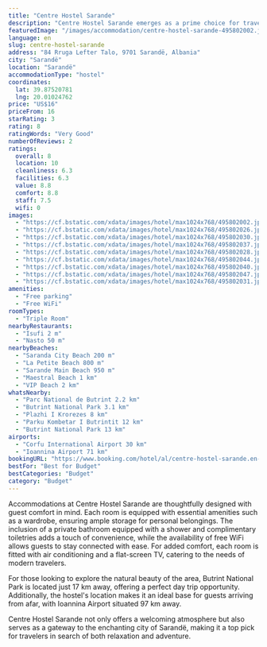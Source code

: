 ```yaml
---
title: "Centre Hostel Sarande"
description: "Centre Hostel Sarande emerges as a prime choice for travelers seeking comfortable and convenient lodging in the heart of Sarandë."
featuredImage: "/images/accommodation/centre-hostel-sarande-495802002.jpg"
language: en
slug: centre-hostel-sarande
address: "84 Rruga Lefter Talo, 9701 Sarandë, Albania"
city: "Sarandë"
location: "Sarandë"
accommodationType: "hostel"
coordinates:
  lat: 39.87520781
  lng: 20.01024762
price: "US$16"
priceFrom: 16
starRating: 3
rating: 8
ratingWords: "Very Good"
numberOfReviews: 2
ratings:
  overall: 8
  location: 10
  cleanliness: 6.3
  facilities: 6.3
  value: 8.8
  comfort: 8.8
  staff: 7.5
  wifi: 0
images:
  - "https://cf.bstatic.com/xdata/images/hotel/max1024x768/495802002.jpg?k=70ef31ce537458dfda1b2b73098fdd7714058e48ada98c211764fee3dd673ded&o=&hp=1"
  - "https://cf.bstatic.com/xdata/images/hotel/max1024x768/495802026.jpg?k=d3d216228a2f691bdcf2944273dd2966bd4051c7e7202e6c330a8a04c79dcd89&o=&hp=1"
  - "https://cf.bstatic.com/xdata/images/hotel/max1024x768/495802030.jpg?k=d31ee9165bb8f4bef290ce626061c8786464c5b89e5ba42a173d3c96d8f862c8&o=&hp=1"
  - "https://cf.bstatic.com/xdata/images/hotel/max1024x768/495802037.jpg?k=162bb1a1c4953cdd385c60d27ca83352062b551de0d7277eaf269040ec40d8c3&o=&hp=1"
  - "https://cf.bstatic.com/xdata/images/hotel/max1024x768/495802028.jpg?k=d3ac686b9851ac50503bce9ab68356d15583b134a6be9e0a300ef6fa2ff79e44&o=&hp=1"
  - "https://cf.bstatic.com/xdata/images/hotel/max1024x768/495802044.jpg?k=3161212588ff016ae4fd69cc21fdad7ee925dd90745af633d1e9c916a1e83dcf&o=&hp=1"
  - "https://cf.bstatic.com/xdata/images/hotel/max1024x768/495802040.jpg?k=d4c221c0dfff1c5764d072283f014f00be0db45f4239c14f72cd63056a63060e&o=&hp=1"
  - "https://cf.bstatic.com/xdata/images/hotel/max1024x768/495802047.jpg?k=3381e597f2014d43b2e48e9150e6b0743ddae8066c7b8de71bc52d5e2b80dd93&o=&hp=1"
  - "https://cf.bstatic.com/xdata/images/hotel/max1024x768/495802031.jpg?k=02da68bc45cd42f66de156fef5127d6eeb5c00dea23957bc3fe0f30ca0495524&o=&hp=1"
amenities:
  - "Free parking"
  - "Free WiFi"
roomTypes:
  - "Triple Room"
nearbyRestaurants:
  - "Isufi 2 m"
  - "Nasto 50 m"
nearbyBeaches:
  - "Saranda City Beach 200 m"
  - "La Petite Beach 800 m"
  - "Sarande Main Beach 950 m"
  - "Maestral Beach 1 km"
  - "VIP Beach 2 km"
whatsNearby:
  - "Parc National de Butrint 2.2 km"
  - "Butrint National Park 3.1 km"
  - "Plazhi I Krorezes 8 km"
  - "Parku Kombetar I Butrintit 12 km"
  - "Butrint National Park 13 km"
airports:
  - "Corfu International Airport 30 km"
  - "Ioannina Airport 71 km"
bookingURL: "https://www.booking.com/hotel/al/centre-hostel-sarande.en-gb.html?aid=8035640"
bestFor: "Best for Budget"
bestCategories: "Budget"
category: "Budget"
---
```


Accommodations at Centre Hostel Sarande are thoughtfully designed with guest comfort in mind. Each room is equipped with essential amenities such as a wardrobe, ensuring ample storage for personal belongings. The inclusion of a private bathroom equipped with a shower and complimentary toiletries adds a touch of convenience, while the availability of free WiFi allows guests to stay connected with ease. For added comfort, each room is fitted with air conditioning and a flat-screen TV, catering to the needs of modern travelers.

For those looking to explore the natural beauty of the area, Butrint National Park is located just 17 km away, offering a perfect day trip opportunity. Additionally, the hostel's location makes it an ideal base for guests arriving from afar, with Ioannina Airport situated 97 km away.

Centre Hostel Sarande not only offers a welcoming atmosphere but also serves as a gateway to the enchanting city of Sarandë, making it a top pick for travelers in search of both relaxation and adventure.